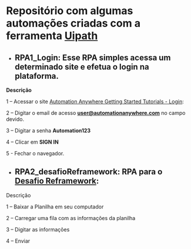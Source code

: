 # Repositório com algumas automações criadas com a ferramenta [Uipath](https://www.uipath.com/)


- ## RPA1_Login: Esse RPA simples acessa um determinado site e efetua o login na plataforma.

**Descrição** 

  1 – Acessar o site [Automation Anywhere Getting Started Tutorials - Login](https://s3-us-west-2.amazonaws.com/aai-devportal-media/wp-content/uploads/2021/06/29093713/AutomationAnywhereLabs-Login.html):

  2 – Digitar o email de acesso **user@automationanywhere.com** no campo devido.

  3 – Digitar a senha **Automation123**

  4 – Clicar em **SIGN IN**
  
  5 - Fechar o navegador. 

- ## RPA2_desafioReframework: RPA para o [Desafio Reframework](https://mestrerpa.com.br/desafio-reframework/):
Descrição 

  1 – Baixar a Planilha em seu computador

  2 – Carregar uma fila com as informações da planilha

  3 – Digitar as informações

  4 – Enviar

